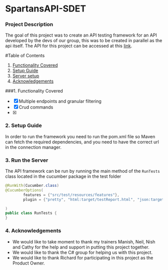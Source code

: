 # SpartansAPI-SDET

### Project Description
The goal of this project was to create an API testing framework for an API developed by the devs of our group, this was to be created in parallel as the api itself.
The API for this project can be accessed at this [link](https://github.com/LewisT543/SpartansAPI-Devs).

#Table of Contents

1. [Functionality Covered](#Functionality)
2. [Setup Guide](#1-setup-guide)
3. [Server setup](#2-run-the-server)
5. [Acknowledgements](#6-acknowledgements)



###1. Functionality Covered <a name="Functionality"></a>

- [x]  Multiple endpoints and granular filtering
- [x]  Crud commands
- [x]  

### 2. Setup Guide <a name="1-setup-guide"></a>
In order to run the framework you need to run the pom.xml file so Maven can fetch the required dependencies, and you need to have the correct url in the connection manager.

### 3. Run the Server   <a name="2-run-the-server"></a>

The API framework can be run by running the main method of the `RunTests` class located in the cucumber package in the test folder

```java
@RunWith(Cucumber.class)
@CucumberOptions(
        features = {"src/test/resources/features"},
        plugin = {"pretty", "html:target/testReport.html", "json:target/jsonReport.json"}

)
public class RunTests {
}
```


### 4. Acknowledgements <a name="6-acknowledgements"></a>

- We would like to take moment to thank my trainers Manish, Neil, Nish and Cathy for the help and support in putting this project together.
- We would like to thank the C# group for helping us with this project.
- We would like to thank Richard for participating in this project as the Product Owner.